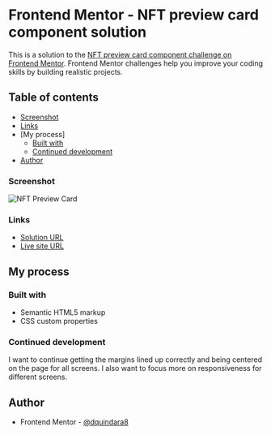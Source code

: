 # Frontend Mentor - NFT preview card component solution

This is a solution to the [NFT preview card component challenge on Frontend Mentor](https://www.frontendmentor.io/challenges/nft-preview-card-component-SbdUL_w0U). Frontend Mentor challenges help you improve your coding skills by building realistic projects. 

## Table of contents
  - [Screenshot](#screenshot)
  - [Links](#links)
- [My process]
  - [Built with](#built-with)
  - [Continued development](#continued-development)
- [Author](#author)

### Screenshot

![NFT Preview Card](C:\Users\HP\Desktop.png)

### Links

- [Solution URL](https://github.com/dquindara8/NFT-Preview)
- [Live site URL](https://dquindara8.github.io/NFT-Preview/)

## My process

### Built with

- Semantic HTML5 markup
- CSS custom properties

### Continued development

I want to continue getting the margins lined up correctly and being centered on the page for all screens. I also want to focus more on responsiveness for different screens.

## Author

- Frontend Mentor - [@dquindara8](https://www.frontendmentor.io/profile/dquindara8)

